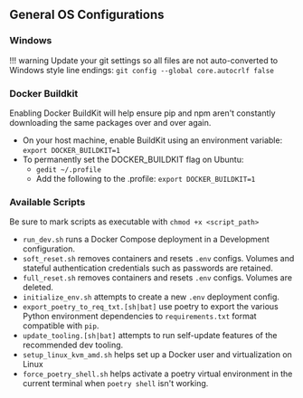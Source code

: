 ## General OS Configurations

### Windows
!!! warning
    Update your git settings so all files are not auto-converted to
    Windows style line endings: `git config --global core.autocrlf false`

### Docker Buildkit
Enabling Docker BuildKit will help ensure pip and npm aren't constantly downloading the same
packages over and over again.
   - On your host machine, enable BuildKit using an environment variable: `export DOCKER_BUILDKIT=1`
   - To permanently set the DOCKER_BUILDKIT flag on Ubuntu:
     - `gedit ~/.profile`
     - Add the following to the .profile: `export DOCKER_BUILDKIT=1`

### Available Scripts

Be sure to mark scripts as executable with `chmod +x <script_path>`

- `run_dev.sh` runs a Docker Compose deployment in a Development configuration.
- `soft_reset.sh` removes containers and resets `.env` configs. Volumes
and stateful authentication credentials such as passwords are retained.
- `full_reset.sh` removes containers and resets `.env` configs. Volumes are deleted.
- `initialize_env.sh` attempts to create a new `.env` deployment config.
- `export_poetry_to_req_txt.[sh|bat]` use poetry to export the various Python environment
dependencies to `requirements.txt` format compatible with `pip`.
- `update_tooling.[sh|bat]` attempts to run self-update features of the recommended dev
tooling.
- `setup_linux_kvm_amd.sh` helps set up a Docker user and virtualization on Linux
- `force_poetry_shell.sh` helps activate a poetry virtual environment in the current
terminal when `poetry shell` isn't working.
